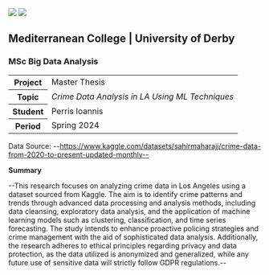 ![](./img/logo_small.png)
![](./img/derby.png)

## Mediterranean College | University of Derby
### MSc Big Data Analysis

<table>
    <tr>
        <th>Project</th>
        <td>Master Thesis</td>
    </tr>
    <tr>
        <th>Topic</th>
        <td><em>Crime Data Analysis in LA Using ML Techniques</em></td>
    </tr>
    <tr>
        <th>Student</th>
        <td>Perris Ioannis</td>
    </tr>
    <tr>
        <th>Period</th>
        <td>Spring 2024</td>
    </tr>
</table>

Data Source: --https://www.kaggle.com/datasets/sahirmaharajj/crime-data-from-2020-to-present-updated-monthly--

**Summary**

--This research focuses on analyzing crime data in Los Angeles using a dataset sourced from Kaggle. The aim is to identify crime patterns and trends through advanced data processing and analysis methods, including data cleansing, exploratory data analysis, and the application of machine learning models such as clustering, classification, and time series forecasting. The study intends to enhance proactive policing strategies and crime management with the aid of sophisticated data analysis. Additionally, the research adheres to ethical principles regarding privacy and data protection, as the data utilized is anonymized and generalized, while any future use of sensitive data will strictly follow GDPR regulations.--
